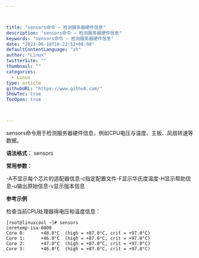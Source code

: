 ```yaml
---



title: "sensors命令 – 检测服务器硬件信息"
description: "sensors命令 – 检测服务器硬件信息"
keywords: "sensors命令 – 检测服务器硬件信息"
date: "2023-06-18T16:22:52+08:00"
defaultContentLanguage: "zh"
author: "Linux"
twitterSite: ""
thumbnail: ""
categories:
  - Linux
type: article
githubURL: "https://www.github.com/"
ShowToc: true
TocOpen: true



---
```


sensors命令用于检测服务器硬件信息，例如CPU电压与温度、主板、风扇转速等数据。

**语法格式：** sensors

**常用参数：**

-A不显示每个芯片的适配器信息-c指定配置文件-F显示华氏度温度-H显示帮助信息-u输出原始信息-v显示版本信息

**参考示例**

检查当前CPU处理器得电压和温度信息：

```
[root@linuxcool ~]# sensors
coretemp-isa-0000
Core 0:      +48.0°C  (high = +87.0°C, crit = +97.0°C)
Core 1:      +46.0°C  (high = +87.0°C, crit = +97.0°C)
Core 2:      +47.0°C  (high = +87.0°C, crit = +97.0°C)
Core 3:      +46.0°C  (high = +87.0°C, crit = +97.0°C)
```